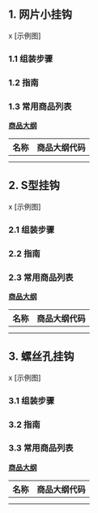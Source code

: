 ## 1. 网片小挂钩

x
[示例图]

### 1.1 组装步骤

### 1.2 指南

### 1.3 常用商品列表

**[商品大纲](https://gitee.com/kukela/diy-furniture/tree/master/doc/商品大纲.md)**

| 名称 | 商品大纲代码 |
| - | - |
| | |
| | |

## 2. S型挂钩

x
[示例图]

### 2.1 组装步骤

### 2.2 指南

### 2.3 常用商品列表

**[商品大纲](https://gitee.com/kukela/diy-furniture/tree/master/doc/商品大纲.md)**

| 名称 | 商品大纲代码 |
| - | - |
| | |
| | |

## 3. 螺丝孔挂钩

x
[示例图]

### 3.1 组装步骤

### 3.2 指南

### 3.3 常用商品列表

**[商品大纲](https://gitee.com/kukela/diy-furniture/tree/master/doc/商品大纲.md)**

| 名称 | 商品大纲代码 |
| - | - |
| | |
| | |
